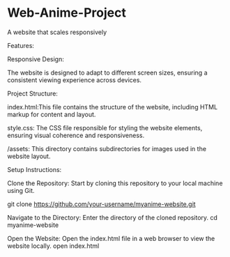# Web-Anime-Project
A website that scales responsively

Features:

Responsive Design:

The website is designed to adapt to different screen sizes, ensuring a consistent viewing experience across devices.

Project Structure:

index.html:This file contains the structure of the website, including HTML markup for content and layout.

style.css: The CSS file responsible for styling the website elements, ensuring visual coherence and responsiveness.

/assets: This directory contains subdirectories for images used in the website layout.

Setup Instructions:

Clone the Repository: Start by cloning this repository to your local machine using Git.

git clone https://github.com/your-username/myanime-website.git

Navigate to the Directory: Enter the directory of the cloned repository.
cd myanime-website

Open the Website: Open the index.html file in a web browser to view the website locally.
open index.html
